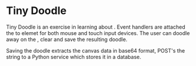 Tiny Doodle
===========

Tiny Doodle is an exercise in learning about <canvas>.
Event handlers are attached the to <canvas> elemet for both
mouse and touch input devices. The user can doodle away on the
<canvas>, clear and save the resulting doodle.

Saving the doodle extracts the canvas data in base64 format,
POST's the string to a Python service which stores it in a 
database.